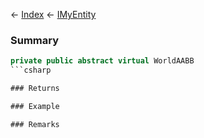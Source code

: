 ← [Index](Api-Index) ← [IMyEntity](VRage.Game.ModAPI.Ingame.IMyEntity)

### Summary

```csharp
private public abstract virtual WorldAABB
```csharp

### Returns

### Example

### Remarks

